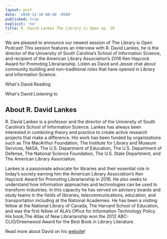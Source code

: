 ```yaml
---
layout: post
date: '2020-12-10 08:48 -0500'
published: true
explicit: 'no'
title: R. David Lankes The Library is Open ep. 26
---
```

We are pleased to announce our newest session of The Library is Open Podcast! This session features an interview with R. David Lankes, he is the director of the University of South Carolina’s School of Information Science, and recipient of the American Library Association’s 2016 Ken Haycock Award for Promoting Librarianship. Listen as David and Jessie chat about community building and non-traditional roles that have opened in Library and Information Science.

What's David Reading 


What's David Listening to 


## About R. David Lankes

R. David Lankes is a professor and the director of the University of South Carolina’s School of Information Science. Lankes has always been interested in combining theory and practice to create active research projects that make a difference. His work has been funded by organizations such as The MacArthur Foundation, The Institute for Library and Museum Services, NASA, The U.S. Department of Education, The U.S. Department of Defense, The National Science Foundation, The U.S. State Department, and The American Library Association.

Lankes is a passionate advocate for libraries and their essential role in today’s society earning him the American Library Association’s Ken Haycock Award for Promoting Librarianship in 2016. He also seeks to understand how information approaches and technologies can be used to transform industries. In this capacity he has served on advisory boards and study teams in the fields of libraries, telecommunications, education, and transportation including at the National Academies. He has been a visiting fellow at the National Library of Canada, The Harvard School of Education, and was the first fellow of ALA’s Office for Information Technology Policy. His book,The Atlas of New Librarianship won the 2012 ABC-CLIO/Greenwood Award for the Best Book in Library Literature.

Read more about David on his [website](https://davidlankes.org/ "website")! 
